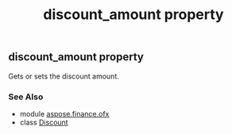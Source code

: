 ﻿---
title: discount_amount property
second_title: Aspose.Finance for Python via .NET API References
description: 
type: docs
weight: 30
url: /python-net/aspose.finance.ofx/discount/discount_amount/
is_root: false
---

## discount_amount property


Gets or sets the discount amount.

### See Also
* module [aspose.finance.ofx](../../)
* class [Discount](/finance/python-net/aspose.finance.ofx/discount)
